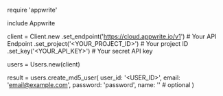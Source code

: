 require 'appwrite'

include Appwrite

client = Client.new
    .set_endpoint('https://cloud.appwrite.io/v1') # Your API Endpoint
    .set_project('&lt;YOUR_PROJECT_ID&gt;') # Your project ID
    .set_key('&lt;YOUR_API_KEY&gt;') # Your secret API key

users = Users.new(client)

result = users.create_md5_user(
    user_id: '<USER_ID>',
    email: 'email@example.com',
    password: 'password',
    name: '<NAME>' # optional
)
